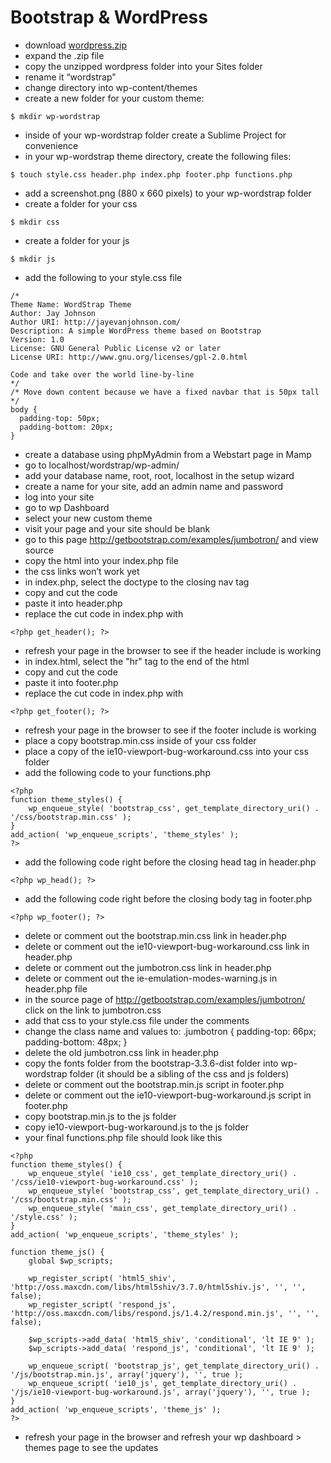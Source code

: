 # Bootstrap & WordPress

* download [wordpress.zip](https://wordpress.org/download/)
* expand the .zip file
* copy the unzipped wordpress folder into your Sites folder
* rename it “wordstrap"
* change directory into wp-content/themes
* create a new folder for your custom theme:
```
$ mkdir wp-wordstrap
```
* inside of your wp-wordstrap folder create a Sublime Project for convenience
* in your wp-wordstrap theme directory, create the following files: 
```
$ touch style.css header.php index.php footer.php functions.php
```
* add a screenshot.png (880 x 660 pixels) to your wp-wordstrap folder
* create a folder for your css
```
$ mkdir css
```
* create a folder for your js
```
$ mkdir js
```
* add the following to your style.css file
```
/*
Theme Name: WordStrap Theme
Author: Jay Johnson
Author URI: http://jayevanjohnson.com/
Description: A simple WordPress theme based on Bootstrap
Version: 1.0
License: GNU General Public License v2 or later
License URI: http://www.gnu.org/licenses/gpl-2.0.html

Code and take over the world line-by-line
*/
/* Move down content because we have a fixed navbar that is 50px tall */
body {
  padding-top: 50px;
  padding-bottom: 20px;
}
```
* create a database using phpMyAdmin from a Webstart page in Mamp
* go to localhost/wordstrap/wp-admin/
* add your database name, root, root, localhost in the setup wizard
* create a name for your site, add an admin name and password
* log into your site
* go to wp Dashboard
* select your new custom theme
* visit your page and your site should be blank
* go to this page http://getbootstrap.com/examples/jumbotron/ and view source
* copy the html into your index.php file
* the css links won’t work yet
* in index.php, select the doctype to the closing nav tag
* copy and cut the code
* paste it into header.php
* replace the cut code in index.php with
```
<?php get_header(); ?>
```
* refresh your page in the browser to see if the header include is working
* in index.html, select the "hr" tag to the end of the html
* copy and cut the code
* paste it into footer.php
* replace the cut code in index.php with
```
<?php get_footer(); ?>
```
* refresh your page in the browser to see if the footer include is working
* place a copy bootstrap.min.css inside of your css folder
* place a copy of the ie10-viewport-bug-workaround.css into your css folder
* add the following code to your functions.php
```
<?php
function theme_styles() {
    wp_enqueue_style( 'bootstrap_css', get_template_directory_uri() . '/css/bootstrap.min.css' );
}
add_action( 'wp_enqueue_scripts', 'theme_styles' );
?>
```
* add the following code right before the closing head tag in header.php
```
<?php wp_head(); ?>
```
* add the following code right before the closing body tag in footer.php
```
<?php wp_footer(); ?>
```
* delete or comment out the bootstrap.min.css link in header.php
* delete or comment out the ie10-viewport-bug-workaround.css link in header.php
* delete or comment out the jumbotron.css link in header.php
* delete or comment out the ie-emulation-modes-warning.js in header.php file
* in the source page of http://getbootstrap.com/examples/jumbotron/ click on the link to jumbotron.css
* add that css to your style.css file under the comments
* change the class name and values to: .jumbotron { padding-top: 66px; padding-bottom: 48px; }
* delete the old jumbotron.css link in header.php
* copy the fonts folder from the bootstrap-3.3.6-dist folder into wp-wordstrap folder (it should be a sibling of the css and js folders)
* delete or comment out the bootstrap.min.js script in footer.php
* delete or comment out the ie10-viewport-bug-workaround.js script in footer.php
* copy bootstrap.min.js to the js folder
* copy ie10-viewport-bug-workaround.js to the js folder
* your final functions.php file should look like this
```
<?php
function theme_styles() {
    wp_enqueue_style( 'ie10_css', get_template_directory_uri() . '/css/ie10-viewport-bug-workaround.css' );
    wp_enqueue_style( 'bootstrap_css', get_template_directory_uri() . '/css/bootstrap.min.css' );
    wp_enqueue_style( 'main_css', get_template_directory_uri() . '/style.css' );
}
add_action( 'wp_enqueue_scripts', 'theme_styles' );

function theme_js() {
    global $wp_scripts;

    wp_register_script( 'html5_shiv', 'http://oss.maxcdn.com/libs/html5shiv/3.7.0/html5shiv.js', '', '', false);
    wp_register_script( 'respond_js', 'http://oss.maxcdn.com/libs/respond.js/1.4.2/respond.min.js', '', '', false);

    $wp_scripts->add_data( 'html5_shiv', 'conditional', 'lt IE 9' );
    $wp_scripts->add_data( 'respond_js', 'conditional', 'lt IE 9' );

    wp_enqueue_script( 'bootstrap_js', get_template_directory_uri() . '/js/bootstrap.min.js', array('jquery'), '', true );
    wp_enqueue_script( 'ie10_js', get_template_directory_uri() . '/js/ie10-viewport-bug-workaround.js', array('jquery'), '', true );
}
add_action( 'wp_enqueue_scripts', 'theme_js' );
?>
```
* refresh your page in the browser and refresh your wp dashboard > themes page to see the updates
